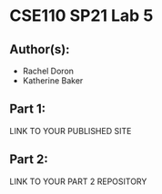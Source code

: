 # CSE110 SP21 Lab 5

## Author(s):
- Rachel Doron 
- Katherine Baker 

## Part 1:

LINK TO YOUR PUBLISHED SITE

## Part 2:

LINK TO YOUR PART 2 REPOSITORY